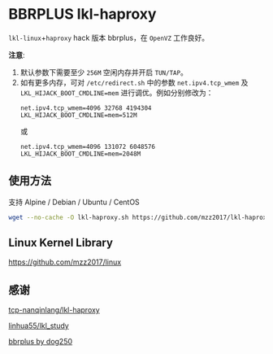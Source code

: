 # BBRPLUS lkl-haproxy

`lkl-linux`+`haproxy` hack 版本 bbrplus，在 `OpenVZ` 工作良好。

**注意**: 
1. 默认参数下需要至少 `256M` 空闲内存并开启 `TUN/TAP`。
2. 如有更多内存，可对 `/etc/redirect.sh` 中的参数 `net.ipv4.tcp_wmem` 及 `LKL_HIJACK_BOOT_CMDLINE=mem` 进行调优。例如分别修改为：
   ```
   net.ipv4.tcp_wmem=4096 32768 4194304
   LKL_HIJACK_BOOT_CMDLINE=mem=512M
   ```
   或
   ```
   net.ipv4.tcp_wmem=4096 131072 6048576
   LKL_HIJACK_BOOT_CMDLINE=mem=2048M
   ```

## 使用方法

支持 Alpine / Debian / Ubuntu / CentOS

```bash
wget --no-cache -O lkl-haproxy.sh https://github.com/mzz2017/lkl-haproxy/raw/master/lkl-haproxy.sh && bash lkl-haproxy.sh
```

## Linux Kernel Library

https://github.com/mzz2017/linux

## 感谢

[tcp-nanqinlang/lkl-haproxy](https://github.com/tcp-nanqinlang/lkl-haproxy)

[linhua55/lkl_study](https://github.com/linhua55/lkl_study)

[bbrplus by dog250](https://blog.csdn.net/dog250/article/details/80629551)
